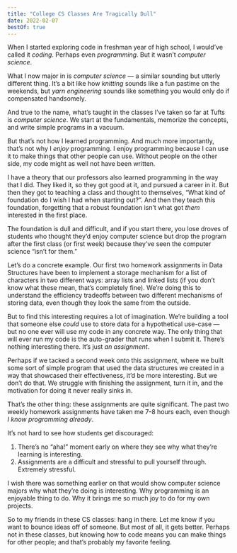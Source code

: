 ```yaml
---
title: "College CS Classes Are Tragically Dull"
date: 2022-02-07
bestOf: true
---
```


When I started exploring code in freshman year of high school, I would’ve called it _coding_. Perhaps even _programming_. But it wasn’t _computer science_.

What I now major in is _computer science_ — a similar sounding but utterly different thing. It’s a bit like how _knitting_ sounds like a fun pastime on the weekends, but _yarn engineering_ sounds like something you would only do if compensated handsomely.

And true to the name, what’s taught in the classes I’ve taken so far at Tufts is _computer science_. We start at the fundamentals, memorize the concepts, and write simple programs in a vacuum.

But that’s not how I learned programming. And much more importantly, that’s not why I _enjoy_ programming. I enjoy programming because I can use it to make things that other people can use. Without people on the other side, my code might as well not have been written.

I have a theory that our professors also learned programming in the way that I did. They liked it, so they got good at it, and pursued a career in it. But then they got to teaching a class and thought to themselves, “What kind of foundation do I wish I had when starting out?”. And then they teach this foundation, forgetting that a robust foundation isn’t what got _them_ interested in the first place.

The foundation is dull and difficult, and if you start there, you lose droves of students who thought they’d enjoy computer science but drop the program after the first class (or first week) because they’ve seen the computer science “isn’t for them.”

Let’s do a concrete example. Our first two homework assignments in Data Structures have been to implement a storage mechanism for a list of characters in two different ways: array lists and linked lists (if you don’t know what these mean, that’s completely fine). We’re doing this to understand the efficiency tradeoffs between two different mechanisms of storing data, even though they look the same from the outside.

But to find this interesting requires a lot of imagination. We’re building a tool that someone else _could_ use to store data for a hypothetical use-case — but no one ever will use my code in any concrete way. The only thing that will ever run my code is the auto-grader that runs when I submit it. There’s nothing interesting there. It’s just _an assignment_.

Perhaps if we tacked a second week onto this assignment, where we built some sort of simple program that used the data structures we created in a way that showcased their effectiveness, it’d be more interesting. But we don’t do that. We struggle with finishing the assignment, turn it in, and the motivation for doing it never really sinks in.

That’s the other thing: these assignments are quite significant. The past two weekly homework assignments have taken me 7-8 hours each, even though _I know programming already_.

It’s not hard to see how students get discouraged:

1.  There’s no “aha!” moment early on where they see why what they’re learning is interesting.
2.  Assignments are a difficult and stressful to pull yourself through. Extremely stressful.

I wish there was something earlier on that would show computer science majors why what they’re doing is interesting. Why programming is an enjoyable thing to do. Why it brings me so much joy to do for my own projects.

So to my friends in these CS classes: hang in there. Let me know if you want to bounce ideas off of someone. But most of all, it gets better. Perhaps not in these classes, but knowing how to code means you can make things for other people; and that’s probably my favorite feeling.
